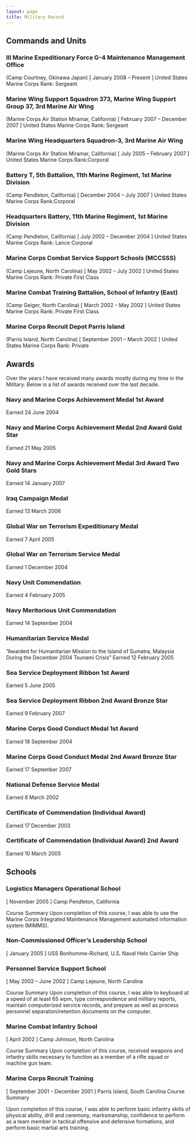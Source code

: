 ```yaml
---
layout: page
title: Military Record
---
```


## Commands and Units

### III Marine Expeditionary Force G-4 Maintenance Management Office
(Camp Courtney, Okinawa Japan)
[ January 2008 – Present ]
United States Marine Corps
Rank: Sergeant

### Marine Wing Support Squadron 373, Marine Wing Support Group 37, 3rd Marine Air Wing
(Marine Corps Air Station Miramar, California)
[ February 2007 – December 2007 ]
United States Marine Corps
Rank: Sergeant

### Marine Wing Headquarters Squadron-3, 3rd Marine Air Wing
(Marine Corps Air Station Miramar, California)
[ July 2005 – February 2007 ]
United States Marine Corps
Rank:Corporal

### Battery T, 5th Battalion, 11th Marine Regiment, 1st Marine Division
(Camp Pendleton, California)
[ December 2004 – July 2007 ]
United States Marine Corps
Rank:Corporal

### Headquarters Battery, 11th Marine Regiment, 1st Marine Division
(Camp Pendleton, California)
[ July 2002 – December 2004 ]
United States Marine Corps
Rank: Lance Corporal

### Marine Corps Combat Service Support Schools (MCCSSS)
(Camp Lejeune, North Carolina)
[ May 2002 – July 2002 ]
United States Marine Corps
Rank: Private First Class

### Marine Combat Training Battalion, School of Infantry (East)
(Camp Geiger, North Carolina)
[ March 2002 – May 2002 ]
United States Marine Corps
Rank: Private First Class

### Marine Corps Recruit Depot Parris Island
(Parris Island, North Carolina)
[ September 2001 – March 2002 ]
United States Marine Corps
Rank: Private

## Awards

Over the years I have received many awards mostly during my time in the Military. Below is a list of awards received over the last decade.

### Navy and Marine Corps Achievement Medal 1st Award
Earned 24 June 2004

### Navy and Marine Corps Achievement Medal 2nd Award Gold Star
Earned 21 May 2005

### Navy and Marine Corps Achievement Medal 3rd Award Two Gold Stars
Earned 14 January 2007

### Iraq Campaign Medal
Earned 13 March 2006

### Global War on Terrorism Expeditionary Medal
Earned 7 April 2005

### Global War on Terrorism Service Medal
Earned 1 December 2004

### Navy Unit Commendation
Earned 4 February 2005

### Navy Meritorious Unit Commendation
Earned 14 September 2004

### Humanitarian Service Medal
”Awarded for Humanitarian Mission to the Island of Sumatra, Malaysia During the December 2004 Tsunami Crisis”
Earned 12 February 2005

### Sea Service Deployment Ribbon 1st Award
Earned 5 June 2005

### Sea Service Deployment Ribbon 2nd Award Bronze Star
Earned 9 February 2007

### Marine Corps Good Conduct Medal 1st Award
Earned 18 September 2004

### Marine Corps Good Conduct Medal 2nd Award Bronze Star
Earned 17 September 2007

### National Defense Service Medal
Earned 8 March 2002

### Certificate of Commendation (Individual Award)
Earned 17 December 2003

### Certificate of Commendation (Individual Award) 2nd Award
Earned 10 March 2005

## Schools

### Logistics Managers Operational School
[ November 2005 ]
Camp Pendleton, California

Course Summary
Upon completion of this course, I was able to use the Marine Corps Integrated Maintenance Management automated information system (MIMMS).

### Non-Commissioned Officer’s Leadership School
[ January 2005 ]
USS Bonhomme-Richard, U.S. Naval Helo Carrier Ship

### Personnel Service Support School
[ May 2002 – June 2002 ]
Camp Lejeune, North Carolina

Course Summary
Upon completion of this course, I was able to keyboard at a speed of at least 65 wpm, type correspondence and military reports, maintain computerized service records, and prepare as well as process personnel separation/retention documents on the computer.

### Marine Combat Infantry School
[ April 2002 ]
Camp Johnson, North Carolina

Course Summary
Upon completion of this course, received weapons and infantry skills necessary to function as a member of a rifle squad or machine gun team.

### Marine Corps Recruit Training
[ September 2001 – December 2001 ]
Parris Island, South Carolina
Course Summary

Upon completion of this course, I was able to perform basic infantry skills of physical ability, drill and ceremony, marksmanship, confidence to perform as a team member in tactical offensive and defensive formations, and perform basic martial arts training.
